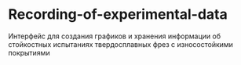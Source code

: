 # Recording-of-experimental-data
Интерфейс для создания графиков и хранения информации об стойкостных испытаниях твердосплавных фрез с износостойкими покрытиями
